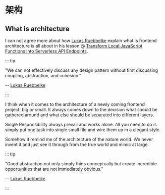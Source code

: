 # 架构

## What is architecture

I can not agree more about how [Lukas Ruebbelke]() explain what is frontend architecture is all about in his lesson @ [Transform Local JavaScript Functions into Serverless API Endpoints](https://egghead.io/lessons/javascript-how-decoupling-has-driven-frontend-architecture).

::: tip

"We can not effectively discuss any design pattern without first discussing coupling, abstraction, and cohesion."

-- [Lukas Ruebbelke]()

:::

I think when it comes to the architecture of a newly coming frontend project, big or small. It always comes down to the decision what should be gathered around and what else should be separated into different layers.

Single Responsibility always prevail and works alone.
All you need to do is simply put one task into single small file and wire them up in a elegant style.

Somehow it remind me of the architecture of the nature world. We never invent it and just see it through from the true world and mimic at large.

::: tip

"Good abstraction not only simply thins conceptually but create incredible opportunities that are not immediately obvious."

-- [Lukas Ruebbelke]()

:::
